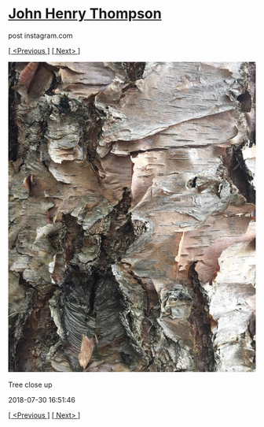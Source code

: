 # [John Henry Thompson](../README.md)
post instagram.com

[[ <Previous ]](2018-08-01-2.md) [[ Next> ]](2018-07-29-1.md)

[![](../media/2018-07-30/Tree-close-up.jpg)](../README.md)

Tree close up

2018-07-30 16:51:46

[[ <Previous ]](2018-08-01-2.md) [[ Next> ]](2018-07-29-1.md)
